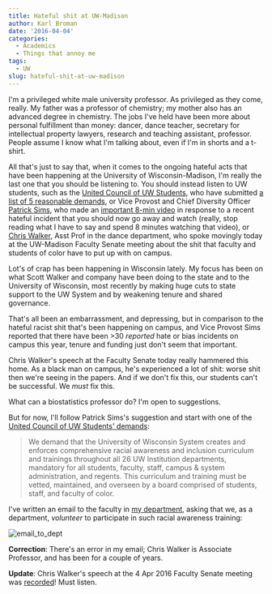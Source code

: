 ```yaml
---
title: Hateful shit at UW-Madison
author: Karl Broman
date: '2016-04-04'
categories:
  - Academics
  - Things that annoy me
tags:
  - UW
slug: hateful-shit-at-uw-madison
---
```


I'm a privileged white male university professor. As privileged as they come, really. My father was a professor of chemistry; my mother also has an advanced degree in chemistry. The jobs I've held have been more about personal fulfillment than money: dancer, dance teacher, secretary for intellectual property lawyers, research and teaching assistant, professor. People assume I know what I'm talking about, even if I'm in shorts and a t-shirt.

All that's just to say that, when it comes to the ongoing hateful acts that have been happening at the University of Wisconsin-Madison, I'm really the last one that you should be listening to. You should instead listen to UW students, such as the [United Council of UW Students](http://www.unitedcouncilofuw.org/), who have submitted [a list of 5 reasonable demands](http://www.unitedcouncilofuw.org/the-student-voice/2016/2/24/blackout-uw-system-administration-press-release-1212016), or Vice Provost and Chief Diversity Officer [Patrick Sims](https://provost.wisc.edu/climate.htm), who made an [important 8-min video](https://www.youtube.com/watch?v=zMBQUzwnCL0&feature=youtu.be) in response to a recent hateful incident that you should now go away and watch (really, stop reading what I have to say and spend 8 minutes watching that video), or [Chris Walker](https://www.dance.wisc.edu/dance/people/faculty/chris-walker), Asst Prof in the dance department, who spoke movingly today at the UW-Madison Faculty Senate meeting about the shit that faculty and students of color have to put up with on campus.

Lot's of crap has been happening in Wisconsin lately. My focus has been on what Scott Walker and company have been doing to the state and to the University of Wisconsin, most recently by making huge cuts to state support to the UW System and by weakening tenure and shared governance.

That's all been an embarrassment, and depressing, but in comparison to the hateful racist shit that's been happening on campus, and Vice Provost Sims reported that there have been >30 _reported_ hate or bias incidents on campus this year, tenure and funding just don't seem that important.

Chris Walker's speech at the Faculty Senate today really hammered this home. As a black man on campus, he's experienced a lot of shit: worse shit then we're seeing in the papers. And if we don't fix this, our students can't be successful. We _must_ fix this.

What can a biostatistics professor do? I'm open to suggestions.

But for now, I'll follow Patrick Sims's suggestion and start with one of the [United Council of UW Students' demands](http://www.unitedcouncilofuw.org/the-student-voice/2016/2/24/blackout-uw-system-administration-press-release-1212016):

<blockquote>We demand that the University of Wisconsin System creates and enforces comprehensive racial awareness and inclusion curriculum and trainings throughout all 26 UW Institution departments, mandatory for all students, faculty, staff, campus & system administration, and regents. This curriculum and training must be vetted, maintained, and overseen by a board comprised of students, staff, and faculty of color.</blockquote>

I've written an email to the faculty in [my department](https://www.biostat.wisc.edu), asking that we, as a department, _volunteer_ to participate in such racial awareness training:

![email_to_dept](https://kbroman.files.wordpress.com/2016/04/email_to_dept1.png)

**Correction**: There's an error in my email; Chris Walker is Associate Professor, and has been for a couple of years.

**Update**: Chris Walker's speech at the 4 Apr 2016 Faculty Senate meeting was [recorded](https://mediaspace.wisc.edu/media/Professor+Chris+Walker/1_5k9npnxs)! Must listen.
